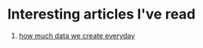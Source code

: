 # Interesting articles I've read

1. [how much data we create everyday](https://bernardmarr.com/how-much-data-do-we-create-every-day-the-mind-blowing-stats-everyone-should-read/)
